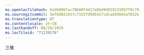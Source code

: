 ```yaml
---
ms.openlocfilehash: b1db086fac78b00f4d17a8b49d559233957f9c79
ms.sourcegitcommit: 5ef0d02cb57c7153fd9d5417cdcad45665af832e
ms.translationtype: HT
ms.contentlocale: zh-CN
ms.lasthandoff: 08/29/2019
ms.locfileid: "71139176"
---
```

三维